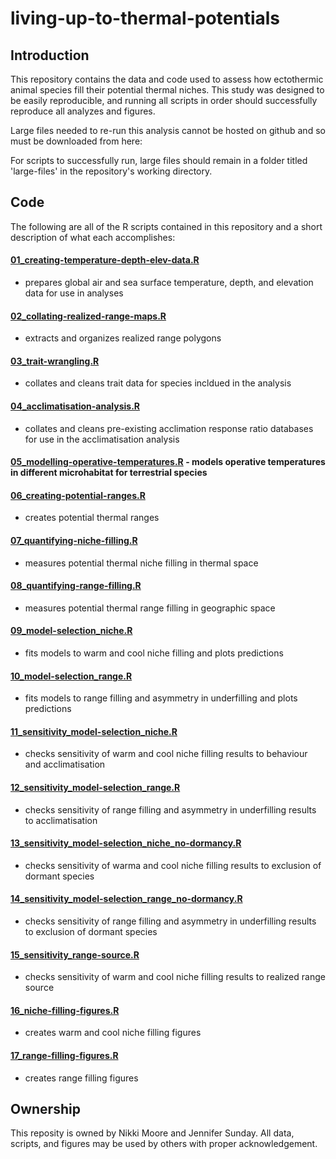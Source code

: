 # living-up-to-thermal-potentials

## Introduction
This repository contains the data and code used to assess how ectothermic animal species fill their potential thermal niches. This study was designed to be easily reproducible, and running all scripts in order should successfully reproduce all analyzes and figures.

Large files needed to re-run this analysis cannot be hosted on github and so must be downloaded from here:

For scripts to successfully run, large files should remain in a folder titled 'large-files' in the repository's working directory.

## Code
The following are all of the R scripts contained in this repository and a short description of what each accomplishes:
#### [01_creating-temperature-depth-elev-data.R](https://github.com/nicole-a-moore/living-up-to-thermal-potentials/blob/main/R/01_creating-temperature-depth-elev-data.R)
 - prepares global air and sea surface temperature, depth, and elevation data for use in analyses 
#### [02_collating-realized-range-maps.R](https://github.com/nicole-a-moore/living-up-to-thermal-potentials/blob/main/R/02_collating-realized-range-maps.R)
 - extracts and organizes realized range polygons  
#### [03_trait-wrangling.R](https://github.com/nicole-a-moore/living-up-to-thermal-potentials/blob/main/R/03_trait-wrangling.R)
- collates and cleans trait data for species incldued in the analysis
#### [04_acclimatisation-analysis.R](https://github.com/nicole-a-moore/living-up-to-thermal-potentials/blob/main/R/04_acclimatisation-analysis.R)
- collates and cleans pre-existing acclimation response ratio databases for use in the acclimatisation analysis 
#### [05_modelling-operative-temperatures.R](https://github.com/nicole-a-moore/living-up-to-thermal-potentials/blob/main/R/05_modelling-operative-temperatures.R) - models operative temperatures in different microhabitat for terrestrial species 
#### [06_creating-potential-ranges.R](https://github.com/nicole-a-moore/living-up-to-thermal-potentials/blob/main/R/06_creating-potential-ranges.R)
- creates potential thermal ranges
#### [07_quantifying-niche-filling.R](https://github.com/nicole-a-moore/living-up-to-thermal-potentials/blob/main/R/07_quantifying-niche-filling.R)
- measures potential thermal niche filling in thermal space
#### [08_quantifying-range-filling.R](https://github.com/nicole-a-moore/living-up-to-thermal-potentials/blob/main/R/08_quantifying-range-filling.R)
- measures potential thermal range filling in geographic space
#### [09_model-selection_niche.R](https://github.com/nicole-a-moore/living-up-to-thermal-potentials/blob/main/R/09_model-selection_niche.R)
- fits models to warm and cool niche filling and plots predictions
#### [10_model-selection_range.R](https://github.com/nicole-a-moore/living-up-to-thermal-potentials/blob/main/R/10_model-selection_range.R)
- fits models to range filling and asymmetry in underfilling and plots predictions
#### [11_sensitivity_model-selection_niche.R](https://github.com/nicole-a-moore/living-up-to-thermal-potentials/blob/main/R/11_sensitivity_model-selection_niche.R)
- checks sensitivity of warm and cool niche filling results to behaviour and acclimatisation
#### [12_sensitivity_model-selection_range.R](https://github.com/nicole-a-moore/living-up-to-thermal-potentials/blob/main/R/12_sensitivity_model-selection_range.R)
- checks sensitivity of range filling and asymmetry in underfilling results to acclimatisation
#### [13_sensitivity_model-selection_niche_no-dormancy.R](https://github.com/nicole-a-moore/living-up-to-thermal-potentials/blob/main/R/13_sensitivity_model-selection_niche_no-dormancy.R)
- checks sensitivity of warma and cool niche filling results to exclusion of dormant species 
#### [14_sensitivity_model-selection_range_no-dormancy.R](https://github.com/nicole-a-moore/living-up-to-thermal-potentials/blob/main/R/14_sensitivity_model-selection_range_no-dormancy.R)
- checks sensitivity of range filling and asymmetry in underfilling results to exclusion of dormant species 
#### [15_sensitivity_range-source.R](https://github.com/nicole-a-moore/living-up-to-thermal-potentials/blob/main/R/15_sensitivity_range-source.R)
- checks sensitivity of warm and cool niche filling results to realized range source 
#### [16_niche-filling-figures.R](https://github.com/nicole-a-moore/living-up-to-thermal-potentials/blob/main/R/16_niche-filling-figures.R)
- creates warm and cool niche filling figures 
#### [17_range-filling-figures.R](https://github.com/nicole-a-moore/living-up-to-thermal-potentials/blob/main/R/17_range-filling-figures.R)
- creates range filling figures

## Ownership
This reposity is owned by Nikki Moore and Jennifer Sunday. All data, scripts, and figures may be used by others with proper acknowledgement.
